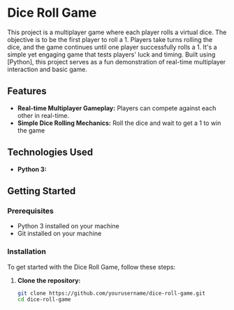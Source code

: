 # Dice Roll Game

This project is a multiplayer game where each player rolls a virtual dice. The objective is to be the first player to roll a 1. Players take turns rolling the dice, and the game continues until one player successfully rolls a 1. It's a simple yet engaging game that tests players' luck and timing. Built using [Python], this project serves as a fun demonstration of real-time multiplayer interaction and basic game. 

## Features

- **Real-time Multiplayer Gameplay:** Players can compete against each other in real-time.
- **Simple Dice Rolling Mechanics:** Roll the dice and wait to get a 1 to win the game

## Technologies Used

- **Python 3:** 

## Getting Started

### Prerequisites

- Python 3 installed on your machine
- Git installed on your machine

### Installation

To get started with the Dice Roll Game, follow these steps:

1. **Clone the repository:**

   ```bash
   git clone https://github.com/yourusername/dice-roll-game.git
   cd dice-roll-game
